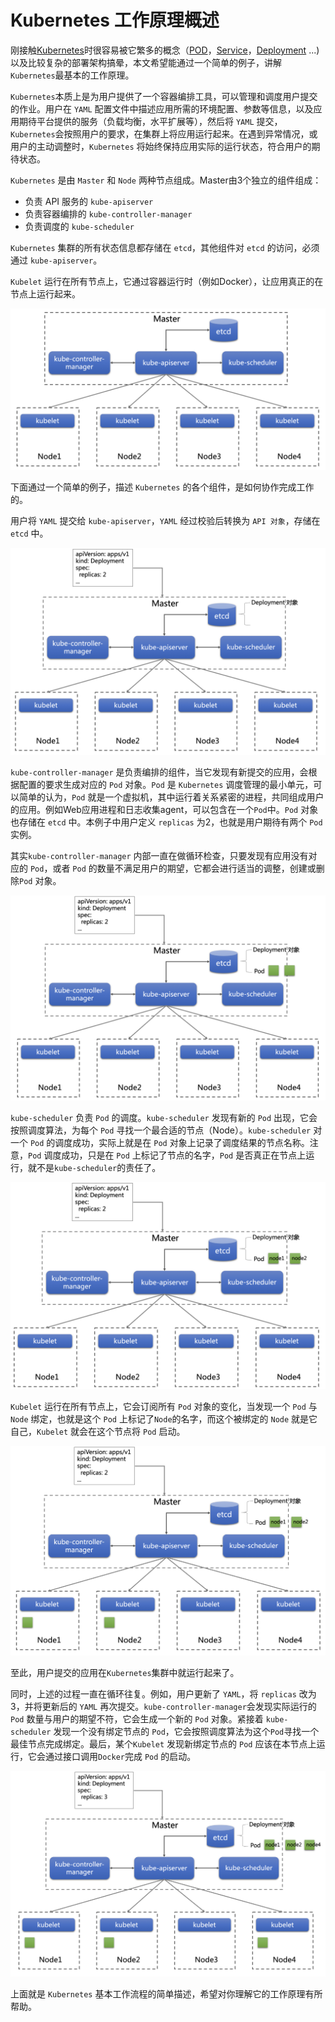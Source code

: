 # Kubernetes 工作原理概述

刚接触[Kubernetes](https://kubernetes.io/)时很容易被它繁多的概念（[POD](https://kubernetes.io/docs/concepts/workloads/pods/pod-overview/)，[Service](https://kubernetes.io/docs/concepts/services-networking/service/)，[Deployment](https://kubernetes.io/docs/concepts/workloads/controllers/deployment/) ...)以及比较复杂的部署架构搞晕，本文希望能通过一个简单的例子，讲解`Kubernetes`最基本的工作原理。

`Kubernetes`本质上是为用户提供了一个容器编排工具，可以管理和调度用户提交的作业。用户在 `YAML` 配置文件中描述应用所需的环境配置、参数等信息，以及应用期待平台提供的服务（负载均衡，水平扩展等），然后将 `YAML` 提交，`Kubernetes`会按照用户的要求，在集群上将应用运行起来。在遇到异常情况，或用户的主动调整时，`Kubernetes` 将始终保持应用实际的运行状态，符合用户的期待状态。

`Kubernetes` 是由 `Master` 和 `Node` 两种节点组成。Master由3个独立的组件组成：

* 负责 API 服务的 `kube-apiserver`
* 负责容器编排的 `kube-controller-manager`
* 负责调度的 `kube-scheduler`

`Kubernetes` 集群的所有状态信息都存储在 `etcd`，其他组件对 `etcd` 的访问，必须通过 `kube-apiserver`。

`Kubelet` 运行在所有节点上，它通过容器运行时（例如Docker），让应用真正的在节点上运行起来。

![2019-02-24 22.58.55](media/2019-02-24%2022.58.55.png)

下面通过一个简单的例子，描述 `Kubernetes` 的各个组件，是如何协作完成工作的。

用户将 `YAML` 提交给 `kube-apiserver`，`YAML` 经过校验后转换为 `API 对象`，存储在 `etcd` 中。

![2019-02-24 23.17.20](media/2019-02-24%2023.17.20.png)

`kube-controller-manager` 是负责编排的组件，当它发现有新提交的应用，会根据配置的要求生成对应的 `Pod` 对象。`Pod` 是 `Kubernetes` 调度管理的最小单元，可以简单的认为，`Pod` 就是一个虚拟机，其中运行着关系紧密的进程，共同组成用户的应用。例如Web应用进程和日志收集agent，可以包含在一个`Pod`中。`Pod` 对象也存储在 `etcd` 中。本例子中用户定义 `replicas` 为2，也就是用户期待有两个 `Pod` 实例。

其实`kube-controller-manager` 内部一直在做循环检查，只要发现有应用没有对应的 `Pod`，或者 `Pod` 的数量不满足用户的期望，它都会进行适当的调整，创建或删除`Pod` 对象。

![2019-02-24 23.41.52](media/2019-02-24%2023.41.52.png)


`kube-scheduler` 负责 `Pod` 的调度。`kube-scheduler` 发现有新的 `Pod` 出现，它会按照调度算法，为每个 `Pod` 寻找一个最合适的节点（Node）。`kube-scheduler` 对一个 `Pod` 的调度成功，实际上就是在 `Pod` 对象上记录了调度结果的节点名称。注意，`Pod` 调度成功，只是在 `Pod` 上标记了节点的名字，`Pod` 是否真正在节点上运行，就不是`kube-scheduler`的责任了。

![2019-02-24 23.56.12](media/2019-02-24%2023.56.12.png)

`Kubelet` 运行在所有节点上，它会订阅所有 `Pod` 对象的变化，当发现一个 `Pod` 与 `Node` 绑定，也就是这个 `Pod` 上标记了`Node`的名字，而这个被绑定的 `Node` 就是它自己，`Kubelet` 就会在这个节点将 `Pod` 启动。

![2019-02-25 00.06.39](media/2019-02-25%2000.06.39.png)

至此，用户提交的应用在`Kubernetes`集群中就运行起来了。

同时，上述的过程一直在循环往复。例如，用户更新了 `YAML`，将 `replicas` 改为3，并将更新后的 `YAML` 再次提交。`kube-controller-manager`会发现实际运行的 `Pod` 数量与用户的期望不符，它会生成一个新的 `Pod` 对象。紧接着 `kube-scheduler` 发现一个没有绑定节点的 `Pod`，它会按照调度算法为这个`Pod`寻找一个最佳节点完成绑定。最后，某个`Kubelet` 发现新绑定节点的 `Pod` 应该在本节点上运行，它会通过接口调用`Docker`完成 `Pod` 的启动。

![2019-02-25 00.36.51](media/2019-02-25%2000.36.51.png)

上面就是 `Kubernetes` 基本工作流程的简单描述，希望对你理解它的工作原理有所帮助。


